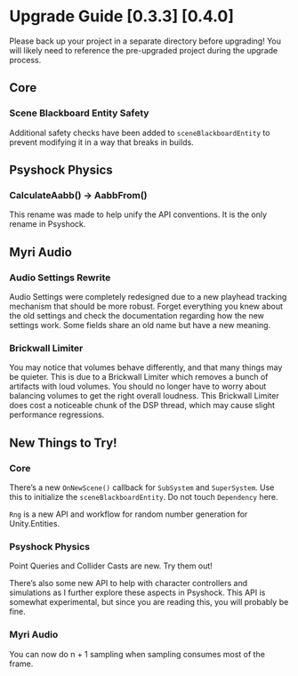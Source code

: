 # Upgrade Guide [0.3.3] [0.4.0]

Please back up your project in a separate directory before upgrading! You will
likely need to reference the pre-upgraded project during the upgrade process.

## Core

### Scene Blackboard Entity Safety

Additional safety checks have been added to `sceneBlackboardEntity` to prevent
modifying it in a way that breaks in builds.

## Psyshock Physics

### CalculateAabb() -\> AabbFrom()

This rename was made to help unify the API conventions. It is the only rename in
Psyshock.

## Myri Audio

### Audio Settings Rewrite

Audio Settings were completely redesigned due to a new playhead tracking
mechanism that should be more robust. Forget everything you knew about the old
settings and check the documentation regarding how the new settings work. Some
fields share an old name but have a new meaning.

### Brickwall Limiter

You may notice that volumes behave differently, and that many things may be
quieter. This is due to a Brickwall Limiter which removes a bunch of artifacts
with loud volumes. You should no longer have to worry about balancing volumes to
get the right overall loudness. This Brickwall Limiter does cost a noticeable
chunk of the DSP thread, which may cause slight performance regressions.

## New Things to Try!

### Core

There’s a new `OnNewScene()` callback for `SubSystem` and `SuperSystem`. Use
this to initialize the `sceneBlackboardEntity`. Do not touch `Dependency` here.

`Rng` is a new API and workflow for random number generation for Unity.Entities.

### Psyshock Physics

Point Queries and Collider Casts are new. Try them out!

There’s also some new API to help with character controllers and simulations as
I further explore these aspects in Psyshock. This API is somewhat experimental,
but since you are reading this, you will probably be fine.

### Myri Audio

You can now do n + 1 sampling when sampling consumes most of the frame.
